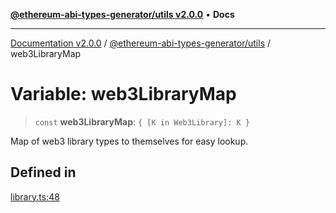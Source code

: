 [**@ethereum-abi-types-generator/utils v2.0.0**](../README.md) • **Docs**

***

[Documentation v2.0.0](../../../packages.md) / [@ethereum-abi-types-generator/utils](../README.md) / web3LibraryMap

# Variable: web3LibraryMap

> `const` **web3LibraryMap**: `{ [K in Web3Library]: K }`

Map of web3 library types to themselves for easy lookup.

## Defined in

[library.ts:48](https://github.com/niZmosis/ethereum-abi-types-generator/blob/51c0ac8a6ea35330201860f8469daa0efc6ae8f2/packages/utils/src/library.ts#L48)
